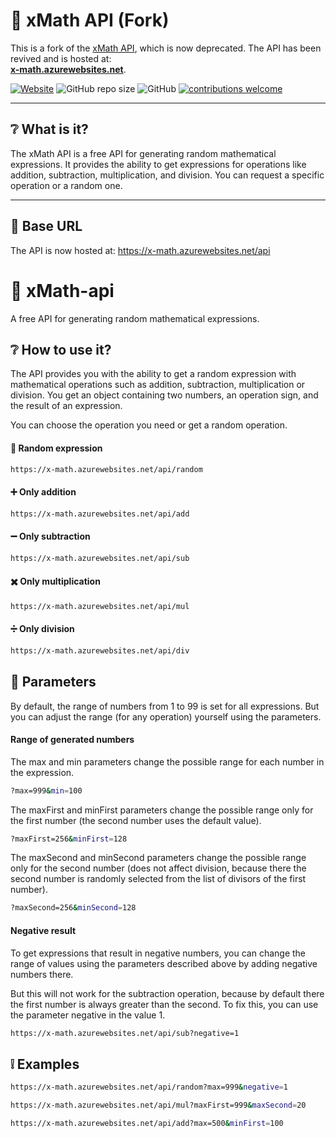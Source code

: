 # :rocket: xMath API (Fork)
This is a fork of the [xMath API](https://github.com/cheatsnake/xMath-api), which is now deprecated. The API has been revived and is hosted at:  
**[x-math.azurewebsites.net](https://x-math.azurewebsites.net)**.

[![Website](https://img.shields.io/website?down_color=green&down_message=xMath%20API&up_color=blue&up_message=xMath%20API&url=https%3A%2F%2Fx-math.azurewebsites.net%2F)](https://x-math.azurewebsites.net)
![GitHub repo size](https://img.shields.io/github/repo-size/your-username/xMath-api?color=9cf)
![GitHub](https://img.shields.io/github/license/your-username/xMath-api?color=%235DAF83)
[![contributions welcome](https://img.shields.io/badge/contributions-welcome-brightgreen.svg?style=flat)](https://github.com/your-username/xMath-api/issues)

---

## :grey_question: What is it?
The xMath API is a free API for generating random mathematical expressions. It provides the ability to get expressions for operations like addition, subtraction, multiplication, and division. You can request a specific operation or a random one.

---

## :rocket: Base URL
The API is now hosted at: https://x-math.azurewebsites.net/api
# :rocket: xMath-api
A free API for generating random mathematical expressions.

## :grey_question: How to use it?
The API provides you with the ability to get a random expression with mathematical operations such as addition, subtraction, multiplication or division. You get an object containing two numbers, an operation sign, and the result of an expression.

You can choose the operation you need or get a random operation.

#### :game_die: Random expression 
```sh
https://x-math.azurewebsites.net/api/random
```

#### :heavy_plus_sign: Only addition
```sh
https://x-math.azurewebsites.net/api/add
```

#### :heavy_minus_sign: Only subtraction
```sh
https://x-math.azurewebsites.net/api/sub
```

#### :heavy_multiplication_x: Only multiplication
```sh
https://x-math.azurewebsites.net/api/mul
```

#### :heavy_division_sign: Only division
```sh
https://x-math.azurewebsites.net/api/div
```

## :wrench: Parameters
By default, the range of numbers from 1 to 99 is set for all expressions. But you can adjust the range (for any operation) yourself using the parameters.

#### Range of generated numbers
The max and min parameters change the possible range for each number in the expression.
```sh
?max=999&min=100
```

The maxFirst and minFirst parameters change the possible range only for the first number (the second number uses the default value).
```sh
?maxFirst=256&minFirst=128
```

The maxSecond and minSecond parameters change the possible range only for the second number (does not affect division, because there the second number is randomly selected from the list of divisors of the first number).
```sh
?maxSecond=256&minSecond=128
```

#### Negative result
To get expressions that result in negative numbers, you can change the range of values using the parameters described above by adding negative numbers there.

But this will not work for the subtraction operation, because by default there the first number is always greater than the second. To fix this, you can use the parameter negative in the value 1.
```sh
https://x-math.azurewebsites.net/api/sub?negative=1
```

## :grey_exclamation: Examples

```sh
https://x-math.azurewebsites.net/api/random?max=999&negative=1
```

```sh
https://x-math.azurewebsites.net/api/mul?maxFirst=999&maxSecond=20
```

```sh
https://x-math.azurewebsites.net/api/add?max=500&minFirst=100
```



